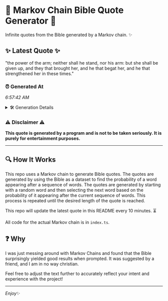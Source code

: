 # 📖 Markov Chain Bible Quote Generator 📖

Infinite quotes from the Bible generated by a Markov chain. ✨

## ✨ Latest Quote ✨
"the power of the arm; neither shall he stand, nor his arm: but she shall be given up, and they that brought her, and he that begat her, and he that strengthened her in these times."

### ⏰ Generated At
*6:57:42 AM*

<details>
    <summary>🛠️ Generation Details</summary>
    <p>
        <strong>🌱 Seed:</strong> the<br>
        <strong>🔄 Iterations:</strong> 35<br>
        <strong>📜 Context History:</strong><br>[ the ]: power<br>[ the, power ]: of<br>[ the, power, of ]: the<br>[ the, power, of, the ]: arm;<br>[ the, power, of, the, arm; ]: neither<br>[ the, power, of, the, arm;, neither ]: shall<br>[ power, of, the, arm;, neither, shall ]: he<br>[ of, the, arm;, neither, shall, he ]: stand,<br>[ the, arm;, neither, shall, he, stand, ]: nor<br>[ arm;, neither, shall, he, stand,, nor ]: his<br>[ neither, shall, he, stand,, nor, his ]: arm:<br>[ shall, he, stand,, nor, his, arm: ]: but<br>[ he, stand,, nor, his, arm:, but ]: she<br>[ stand,, nor, his, arm:, but, she ]: shall<br>[ nor, his, arm:, but, she, shall ]: be<br>[ his, arm:, but, she, shall, be ]: given<br>[ arm:, but, she, shall, be, given ]: up,<br>[ but, she, shall, be, given, up, ]: and<br>[ she, shall, be, given, up,, and ]: they<br>[ shall, be, given, up,, and, they ]: that<br>[ be, given, up,, and, they, that ]: brought<br>[ given, up,, and, they, that, brought ]: her,<br>[ up,, and, they, that, brought, her, ]: and<br>[ and, they, that, brought, her,, and ]: he<br>[ they, that, brought, her,, and, he ]: that<br>[ that, brought, her,, and, he, that ]: begat<br>[ brought, her,, and, he, that, begat ]: her,<br>[ her,, and, he, that, begat, her, ]: and<br>[ and, he, that, begat, her,, and ]: he<br>[ he, that, begat, her,, and, he ]: that<br>[ that, begat, her,, and, he, that ]: strengthened<br>[ begat, her,, and, he, that, strengthened ]: her<br>[ her,, and, he, that, strengthened, her ]: in<br>[ and, he, that, strengthened, her, in ]: these<br>[ he, that, strengthened, her, in, these ]: times.<br>
    </p>
</details>

### ⚠️ Disclaimer ⚠️
**This quote is generated by a program and is not to be taken seriously. It is purely for entertainment purposes.**

---

## 🔍 How It Works

This repo uses a Markov chain to generate Bible quotes. The quotes are generated by using the Bible as a dataset to find the probability of a word appearing after a sequence of words. The quotes are generated by starting with a random word and then selecting the next word based on the probability of it appearing after the current sequence of words. This process is repeated until the desired length of the quote is reached.

This repo will update the latest quote in this README every 10 minutes. ⏳

All code for the actual Markov chain is in `index.ts`.

## ❓ Why

I was just messing around with Markov Chains and found that the Bible surprisingly yielded good results when prompted. 
It was suggested by a friend, and I am in no way christian.

Feel free to adjust the text further to accurately reflect your intent and experience with the project!

---

*Enjoy*✨
